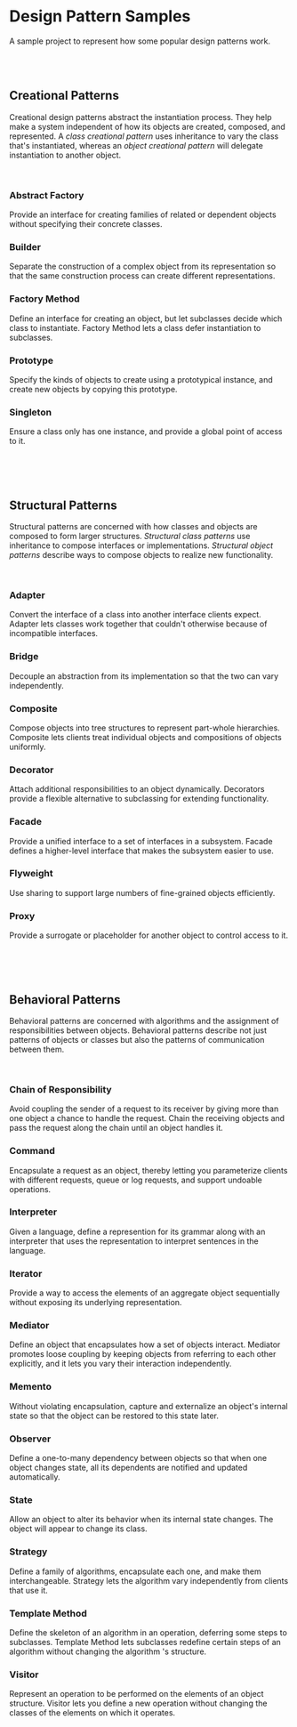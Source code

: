 # Design Pattern Samples

A sample project to represent how some popular design patterns work.

</br>
</br>

## Creational Patterns

Creational design patterns abstract the instantiation process. They help make a system independent of how its objects are created, composed, and represented. A *class creational pattern* uses inheritance to vary the class that's instantiated, whereas an *object creational pattern* will delegate instantiation to another object.

</br>

### Abstract Factory

Provide an interface for creating families of related or dependent objects without specifying their concrete classes.

### Builder

Separate the construction of a complex object from its representation so that the same construction process can create different representations.

### Factory Method

Define an interface for creating an object, but let subclasses decide which class to instantiate. Factory Method lets a class defer instantiation to subclasses.

### Prototype

Specify the kinds of objects to create using a prototypical instance, and create new objects by copying this prototype.

### Singleton

Ensure a class only has one instance, and provide a global point of access to it.

</br>
</br>
</br>

## Structural Patterns

Structural patterns are concerned with how classes and objects are composed to form larger structures. *Structural class patterns* use inheritance to compose interfaces or implementations. *Structural object patterns* describe ways to compose objects to realize new functionality.

</br>

### Adapter

Convert the interface of a class into another interface clients expect. Adapter lets classes work together that couldn't otherwise because of incompatible interfaces.

### Bridge

Decouple an abstraction from its implementation so that the two can vary independently.

### Composite

Compose objects into tree structures to represent part-whole hierarchies. Composite lets clients treat individual objects and compositions of objects uniformly.

### Decorator

Attach additional responsibilities to an object dynamically. Decorators provide a flexible alternative to subclassing for extending functionality.

### Facade

Provide a unified interface to a set of interfaces in a subsystem. Facade defines a higher-level interface that makes the subsystem easier to use.

### Flyweight

Use sharing to support large numbers of fine-grained objects efficiently.

### Proxy

Provide a surrogate or placeholder for another object to control access to it.

</br>
</br>
</br>

## Behavioral Patterns

Behavioral patterns are concerned with algorithms and the assignment of responsibilities between objects. Behavioral patterns describe not just patterns of objects or classes but also the patterns of communication between them.

</br>

### Chain of Responsibility

Avoid coupling the sender of a request to its receiver by giving more than one object a chance to handle the request. Chain the receiving objects and pass the request along the chain until an object handles it.

### Command

Encapsulate a request as an object, thereby letting you parameterize clients with different requests, queue or log requests, and support undoable operations.

### Interpreter

Given a language, define a represention for its grammar along with an interpreter that uses the representation to interpret sentences in the language.

### Iterator

Provide a way to access the elements of an aggregate object sequentially without exposing its underlying representation.

### Mediator

Define an object that encapsulates how a set of objects interact. Mediator promotes loose coupling by keeping objects from referring to each other explicitly, and it lets you vary their interaction independently.

### Memento

Without violating encapsulation, capture and externalize an object's internal state so that the object can be restored to this state later.

### Observer

Define a one-to-many dependency between objects so that when one object changes state, all its dependents are notified and updated automatically.

### State

Allow an object to alter its behavior when its internal state changes. The object will appear to change its class.

### Strategy

Define a family of algorithms, encapsulate each one, and make them interchangeable. Strategy lets the algorithm vary independently from clients that use it.

### Template Method

Define the skeleton of an algorithm in an operation, deferring some steps to subclasses. Template Method lets subclasses redefine certain steps of an algorithm without changing the algorithm 's structure.

### Visitor

Represent an operation to be performed on the elements of an object structure. Visitor lets you define a new operation without changing the classes of the elements on which it operates.

</br>
</br>
</br>
